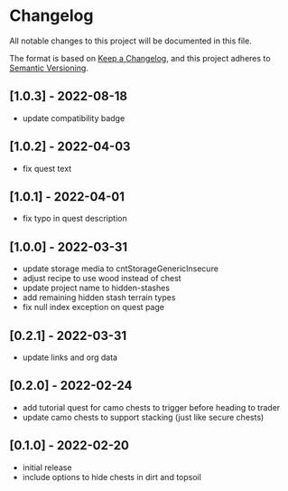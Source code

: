 # Changelog

All notable changes to this project will be documented in this file.

The format is based on [Keep a Changelog](https://keepachangelog.com/en/1.0.0/),
and this project adheres to [Semantic Versioning](https://semver.org/spec/v2.0.0.html).

## [1.0.3] - 2022-08-18

- update compatibility badge

## [1.0.2] - 2022-04-03

- fix quest text

## [1.0.1] - 2022-04-01

- fix typo in quest description

## [1.0.0] - 2022-03-31

- update storage media to cntStorageGenericInsecure
- adjust recipe to use wood instead of chest
- update project name to hidden-stashes
- add remaining hidden stash terrain types
- fix null index exception on quest page

## [0.2.1] - 2022-03-31

- update links and org data

## [0.2.0] - 2022-02-24

- add tutorial quest for camo chests to trigger before heading to trader
- update camo chests to support stacking (just like secure chests)

## [0.1.0] - 2022-02-20

- initial release
- include options to hide chests in dirt and topsoil
